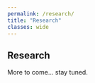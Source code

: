 ```yaml
---
permalink: /research/
title: "Research"
classes: wide
---
```


## Research
More to come... stay tuned.